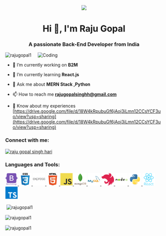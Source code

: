 

<div align="center"><img  width="1000" src="https://miro.medium.com/max/700/0*FGD6BUzzZs1VJLuY.gif"/></div>

<h1 align="center">Hi 👋, I'm Raju Gopal</h1>
<h3 align="center">A passionate Back-End Developer from India</h3>
<img align="right" alt="Coding" width="400" src="https://camo.githubusercontent.com/cae12fddd9d6982901d82580bdf321d81fb299141098ca1c2d4891870827bf17/68747470733a2f2f6d69726f2e6d656469756d2e636f6d2f6d61782f313336302f302a37513379765349765f7430696f4a2d5a2e676966"/>



<p align="left"> <img src="https://komarev.com/ghpvc/?username=rajugopal1&label=Profile%20views&color=0e75b6&style=flat" alt="rajugopal1" /> </p>

- 🔭 I’m currently working on **B2M**

- 🌱 I’m currently learning **React.js**

- 💬 Ask me about **MERN Stack ,Python**

- 📫 How to reach me **rajugopalsinghh@gmail.com**

- 📄 Know about my experiences [https://drive.google.com/file/d/18W4kRpubuGf6jAoj3iLmn12CCsYCF3uo/view?usp=sharing](https://drive.google.com/file/d/18W4kRpubuGf6jAoj3iLmn12CCsYCF3uo/view?usp=sharing)

<h3 align="left">Connect with me:</h3>
<p align="left">
<a href="https://www.linkedin.com/in/raju-gopal-singh-hari-425656212/" target="blank"><img align="center" src="https://raw.githubusercontent.com/rahuldkjain/github-profile-readme-generator/master/src/images/icons/Social/linked-in-alt.svg" alt="raju gopal singh hari" height="30" width="40" /></a>
</p>

<h3 align="left">Languages and Tools:</h3>
<p align="left"> <a href="https://getbootstrap.com" target="_blank" rel="noreferrer"> <img src="https://raw.githubusercontent.com/devicons/devicon/master/icons/bootstrap/bootstrap-plain-wordmark.svg" alt="bootstrap" width="40" height="40"/> </a> <a href="https://www.w3schools.com/css/" target="_blank" rel="noreferrer"> <img src="https://raw.githubusercontent.com/devicons/devicon/master/icons/css3/css3-original-wordmark.svg" alt="css3" width="40" height="40"/> </a> <a href="https://expressjs.com" target="_blank" rel="noreferrer"> <img src="https://raw.githubusercontent.com/devicons/devicon/master/icons/express/express-original-wordmark.svg" alt="express" width="40" height="40"/> </a> <a href="https://www.w3.org/html/" target="_blank" rel="noreferrer"> <img src="https://raw.githubusercontent.com/devicons/devicon/master/icons/html5/html5-original-wordmark.svg" alt="html5" width="40" height="40"/> </a> <a href="https://developer.mozilla.org/en-US/docs/Web/JavaScript" target="_blank" rel="noreferrer"> <img src="https://raw.githubusercontent.com/devicons/devicon/master/icons/javascript/javascript-original.svg" alt="javascript" width="40" height="40"/> </a> <a href="https://www.mongodb.com/" target="_blank" rel="noreferrer"> <img src="https://raw.githubusercontent.com/devicons/devicon/master/icons/mongodb/mongodb-original-wordmark.svg" alt="mongodb" width="40" height="40"/> </a> <a href="https://www.mysql.com/" target="_blank" rel="noreferrer"> <img src="https://raw.githubusercontent.com/devicons/devicon/master/icons/mysql/mysql-original-wordmark.svg" alt="mysql" width="40" height="40"/> </a> <a href="https://nestjs.com/" target="_blank" rel="noreferrer"> <img src="https://raw.githubusercontent.com/devicons/devicon/master/icons/nestjs/nestjs-plain.svg" alt="nestjs" width="40" height="40"/> </a> <a href="https://nodejs.org" target="_blank" rel="noreferrer"> <img src="https://raw.githubusercontent.com/devicons/devicon/master/icons/nodejs/nodejs-original-wordmark.svg" alt="nodejs" width="40" height="40"/> </a> <a href="https://www.python.org" target="_blank" rel="noreferrer"> <img src="https://raw.githubusercontent.com/devicons/devicon/master/icons/python/python-original.svg" alt="python" width="40" height="40"/> </a> <a href="https://reactjs.org/" target="_blank" rel="noreferrer"> <img src="https://raw.githubusercontent.com/devicons/devicon/master/icons/react/react-original-wordmark.svg" alt="react" width="40" height="40"/> </a> <a href="https://www.typescriptlang.org/" target="_blank" rel="noreferrer"> <img src="https://raw.githubusercontent.com/devicons/devicon/master/icons/typescript/typescript-original.svg" alt="typescript" width="40" height="40"/> </a> </p>



<p>&nbsp;<img align="center" src="https://github-readme-stats.vercel.app/api?username=rajugopal1&show_icons=true&locale=en" alt="rajugopal1" /></p>

<p><img align="center" src="https://github-readme-streak-stats.herokuapp.com/?user=rajugopal1&" alt="rajugopal1" /></p>
<p><img align="center" src="https://github-readme-stats.vercel.app/api/top-langs?username=rajugopal1&show_icons=true&locale=en&layout=compact" alt="rajugopal1" /></p>
